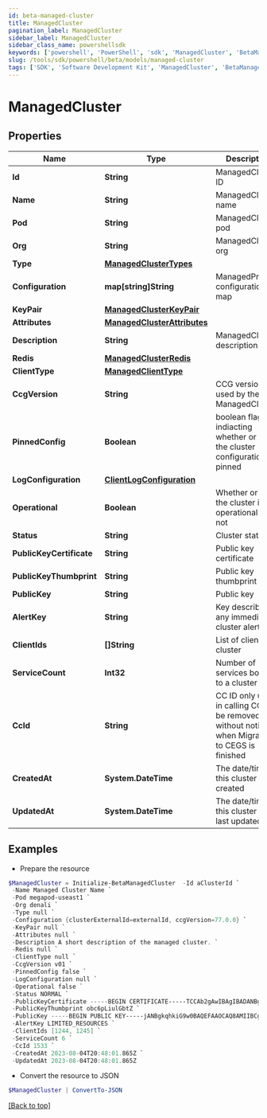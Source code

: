 ```yaml
---
id: beta-managed-cluster
title: ManagedCluster
pagination_label: ManagedCluster
sidebar_label: ManagedCluster
sidebar_class_name: powershellsdk
keywords: ['powershell', 'PowerShell', 'sdk', 'ManagedCluster', 'BetaManagedCluster'] 
slug: /tools/sdk/powershell/beta/models/managed-cluster
tags: ['SDK', 'Software Development Kit', 'ManagedCluster', 'BetaManagedCluster']
---
```



# ManagedCluster

## Properties

Name | Type | Description | Notes
------------ | ------------- | ------------- | -------------
**Id** | **String** | ManagedCluster ID | [required]
**Name** | **String** | ManagedCluster name | [optional] 
**Pod** | **String** | ManagedCluster pod | [optional] 
**Org** | **String** | ManagedCluster org | [optional] 
**Type** | [**ManagedClusterTypes**](managed-cluster-types) |  | [optional] 
**Configuration** | **map[string]String** | ManagedProcess configuration map | [optional] 
**KeyPair** | [**ManagedClusterKeyPair**](managed-cluster-key-pair) |  | [optional] 
**Attributes** | [**ManagedClusterAttributes**](managed-cluster-attributes) |  | [optional] 
**Description** | **String** | ManagedCluster description | [optional] 
**Redis** | [**ManagedClusterRedis**](managed-cluster-redis) |  | [optional] 
**ClientType** | [**ManagedClientType**](managed-client-type) |  | [required]
**CcgVersion** | **String** | CCG version used by the ManagedCluster | [required]
**PinnedConfig** | **Boolean** | boolean flag indiacting whether or not the cluster configuration is pinned | [optional] [default to $false]
**LogConfiguration** | [**ClientLogConfiguration**](client-log-configuration) |  | [optional] 
**Operational** | **Boolean** | Whether or not the cluster is operational or not | [optional] [default to $false]
**Status** | **String** | Cluster status | [optional] 
**PublicKeyCertificate** | **String** | Public key certificate | [optional] 
**PublicKeyThumbprint** | **String** | Public key thumbprint | [optional] 
**PublicKey** | **String** | Public key | [optional] 
**AlertKey** | **String** | Key describing any immediate cluster alerts | [optional] 
**ClientIds** | **[]String** | List of clients in a cluster | [optional] 
**ServiceCount** | **Int32** | Number of services bound to a cluster | [optional] [default to 0]
**CcId** | **String** | CC ID only used in calling CC, will be removed without notice when Migration to CEGS is finished | [optional] [default to "0"]
**CreatedAt** | **System.DateTime** | The date/time this cluster was created | [optional] 
**UpdatedAt** | **System.DateTime** | The date/time this cluster was last updated | [optional] 

## Examples

- Prepare the resource
```powershell
$ManagedCluster = Initialize-BetaManagedCluster  -Id aClusterId `
 -Name Managed Cluster Name `
 -Pod megapod-useast1 `
 -Org denali `
 -Type null `
 -Configuration {clusterExternalId=externalId, ccgVersion=77.0.0} `
 -KeyPair null `
 -Attributes null `
 -Description A short description of the managed cluster. `
 -Redis null `
 -ClientType null `
 -CcgVersion v01 `
 -PinnedConfig false `
 -LogConfiguration null `
 -Operational false `
 -Status NORMAL `
 -PublicKeyCertificate -----BEGIN CERTIFICATE-----TCCAb2gAwIBAgIBADANBgkqhkiG9w0BAQsFADAuMQ0wCwYDVQQD-----END CERTIFICATE----- `
 -PublicKeyThumbprint obc6pLiulGbtZ `
 -PublicKey -----BEGIN PUBLIC KEY-----jANBgkqhkiG9w0BAQEFAAOCAQ8AMIIBCgKCAQEA3WgnsxP52MDgBTfHR+5n4-----END PUBLIC KEY----- `
 -AlertKey LIMITED_RESOURCES `
 -ClientIds [1244, 1245] `
 -ServiceCount 6 `
 -CcId 1533 `
 -CreatedAt 2023-08-04T20:48:01.865Z `
 -UpdatedAt 2023-08-04T20:48:01.865Z
```

- Convert the resource to JSON
```powershell
$ManagedCluster | ConvertTo-JSON
```


[[Back to top]](#) 

